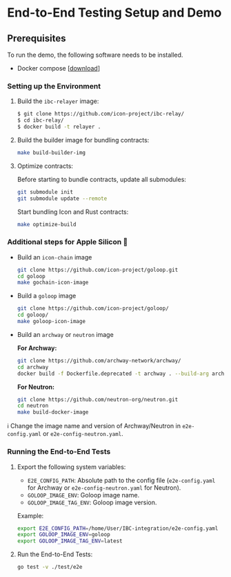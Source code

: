 # End-to-End Testing Setup and Demo

## Prerequisites

To run the demo, the following software needs to be installed.

* Docker compose \[[download](https://docs.docker.com/compose/install/)\]

### Setting up the Environment

1. Build the `ibc-relayer` image:

   ```bash
   $ git clone https://github.com/icon-project/ibc-relay/
   $ cd ibc-relay/
   $ docker build -t relayer .
   ```

2. Build the builder image for bundling contracts:

   ```bash
   make build-builder-img
   ```

3. Optimize contracts:

   Before starting to bundle contracts, update all submodules:

   ```bash
   git submodule init
   git submodule update --remote
   ```

   Start bundling Icon and Rust contracts:

   ```bash
   make optimize-build
   ```

### Additional steps for Apple Silicon 

* Build an `icon-chain` image
   
   ```bash
   git clone https://github.com/icon-project/goloop.git
   cd goloop
   make gochain-icon-image
   ``` 
   
* Build a `goloop` image
   
   ```bash
   git clone https://github.com/icon-project/goloop/
   cd goloop/ 
   make goloop-icon-image
   ```
   
* Build an `archway` or `neutron` image

   **For Archway:**
   
   ```bash
   git clone https://github.com/archway-network/archway/
   cd archway
   docker build -f Dockerfile.deprecated -t archway . --build-arg arch=aarch64
   ```
   
   **For Neutron:**
   
   ```bash
   git clone https://github.com/neutron-org/neutron.git
   cd neutron
   make build-docker-image
   ```

ℹ️ Change the image name and version of Archway/Neutron in `e2e-config.yaml` or `e2e-config-neutron.yaml`.

### Running the End-to-End Tests

1. Export the following system variables:

    - `E2E_CONFIG_PATH`: Absolute path to the config file (`e2e-config.yaml` for Archway or `e2e-config-neutron.yaml` for Neutron).
    - `GOLOOP_IMAGE_ENV`: Goloop image name.
    - `GOLOOP_IMAGE_TAG_ENV`: Goloop image version.

   Example:

   ```bash
   export E2E_CONFIG_PATH=/home/User/IBC-integration/e2e-config.yaml
   export GOLOOP_IMAGE_ENV=goloop
   export GOLOOP_IMAGE_TAG_ENV=latest
   ```

2. Run the End-to-End Tests:

   ```bash
   go test -v ./test/e2e
   ```
   